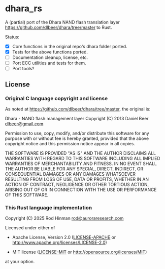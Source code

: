 # dhara_rs

A (partial) port of the Dhara NAND flash translation layer
https://github.com/dlbeer/dhara/tree/master to Rust.

Status:
 - [x] Core functions in the original repo's dhara folder ported.
 - [x] Tests for the above functions ported.
 - [ ] Documentation cleanup, license, etc.
 - [ ] Port ECC utilities and tests for them.
 - [ ] Port tools?

## License

### Original C language copyright and license

As noted at https://github.com/dlbeer/dhara/tree/master, the original is:

Dhara - NAND flash management layer
Copyright (C) 2013 Daniel Beer <dlbeer@gmail.com>

Permission to use, copy, modify, and/or distribute this software for any
purpose with or without fee is hereby granted, provided that the above
copyright notice and this permission notice appear in all copies.

THE SOFTWARE IS PROVIDED "AS IS" AND THE AUTHOR DISCLAIMS ALL WARRANTIES
WITH REGARD TO THIS SOFTWARE INCLUDING ALL IMPLIED WARRANTIES OF
MERCHANTABILITY AND FITNESS. IN NO EVENT SHALL THE AUTHOR BE LIABLE FOR
ANY SPECIAL, DIRECT, INDIRECT, OR CONSEQUENTIAL DAMAGES OR ANY DAMAGES
WHATSOEVER RESULTING FROM LOSS OF USE, DATA OR PROFITS, WHETHER IN AN
ACTION OF CONTRACT, NEGLIGENCE OR OTHER TORTIOUS ACTION, ARISING OUT OF
OR IN CONNECTION WITH THE USE OR PERFORMANCE OF THIS SOFTWARE.

### This Rust language implementation

Copyright (C) 2025 Rod Hinman <rod@auroraresearch.com>

Licensed under either of

- Apache License, Version 2.0 ([LICENSE-APACHE](LICENSE-APACHE.txt) or
  http://www.apache.org/licenses/LICENSE-2.0)

- MIT license ([LICENSE-MIT](LICENSE-MIT.txt) or http://opensource.org/licenses/MIT)

at your option.
